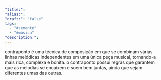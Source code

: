 ```yaml
---
"title:": 
"alias:": 
"draft:": "false"
tags:
  - "#semente"
  - "#música"
"description:":
---
```

contraponto é uma técnica de composição em que se combinam várias linhas melódicas independentes em uma única peça musical, tornando-a mais rica, complexa e bonita. o contraponto possui regras que garantem que as melodias se encaixem e soem bem juntas, ainda que sejam diferentes umas das outras. 
